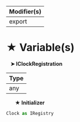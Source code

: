 | Modifier(s)                            |
|----------------------------------------|
| export |

# &#9733; Variable(s)

&nbsp;&nbsp; **&#10148; IClockRegistration**

| Type                        |
|-----------------------------|
| any |

&nbsp;&nbsp;&nbsp;&nbsp;&nbsp; **&#9733; Initializer**

```ts
Clock as IRegistry
```